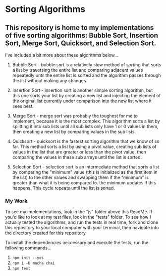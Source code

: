 # Sorting Algorithms

## This repository is home to my implementations of five sorting algorithms: Bubble Sort, Insertion Sort, Merge Sort, Quicksort, and Selection Sort.

I've included a bit more about these algorithms below...
1. Bubble Sort - bubble sort is a relatively slow method of sorting that sorts a list by traversing the entire list and comparing adjacent values repeatedly until the entire list is sorted and the algorithm passes through the list without making any changes.

2. Insertion Sort - insertion sort is another simple sorting algorithm, but this one sorts your list by creating a new list and injecting the element of the original list currently under comparison into the new list where it sees best.

3. Merge Sort - merge sort was probably the toughest for me to implement, because it is the most complex. This algorithm sorts a list by splitting it into sub lists until all sub lists only have 1 or 0 values in them, then creating a new list by comparing values in the sub lists.

4. Quicksort - quicksort is the fastest sorting algorithm that we know of so far. This method sorts a list by using a pivot value, creating sub lists of values in the list that are greater or less than the pivot value, then comparing the values in these sub arrays until the list is sorted.

5. Selection Sort - selection sort is an intermediate method that sorts a list by comparing the "minimum" value (this is initialized as the first item in the list) to the other values and swapping them if the "minimum" is greater than what it is being compared to. the minimum updates if this happens. This cycle repeats until the list is sorted.

### My Work

To see my implementations, look in the "js" folder above this ReadMe. If you'd like to look at my test files, look in the "tests" folder. To see how I actually tested the algorithms, and run the tests in real time, fork and clone this repository to your local computer with your terminal, then navigate into the directory created for this repository.

To install the dependencies neccessary and execute the tests, run the following commands...
1. `npm init --yes`
2. `npm i -D mocha chai`
3. `npm test`